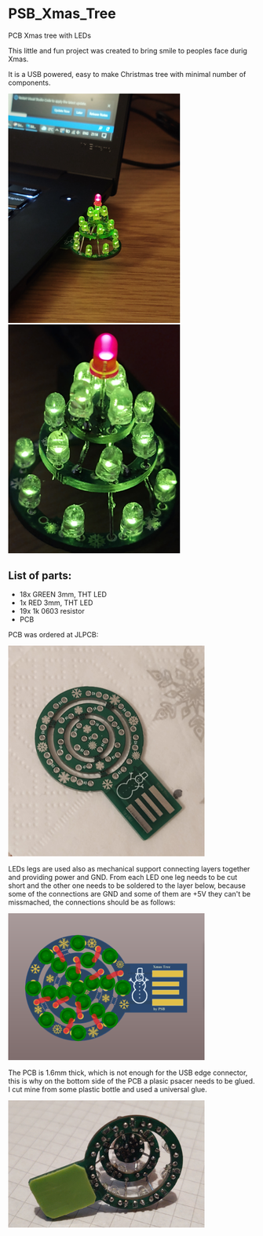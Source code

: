 # PSB_Xmas_Tree
PCB Xmas tree with LEDs

This little and fun project was created to bring smile to peoples face durig Xmas.

It is a USB powered, easy to make Christmas tree with minimal number of components.

<img src="doc/assets/IMG_20211211_211406840.jpg" width="350"/>
<img src="doc/assets/IMG_20211105_232312529.jpg" width="350"/>

## List of parts:
- 18x GREEN 3mm, THT LED
- 1x RED 3mm, THT LED
- 19x 1k 0603 resistor
- PCB

PCB was ordered at JLPCB:

<img src="doc/assets/IMG_20211105_203647495.jpg" width="400"/>

LEDs legs are used also as mechanical support connecting layers together and providing power and GND. From each LED one leg needs to be cut short and the other one needs to be soldered to the layer below, because some of the connections are GND and some of them are +5V they can't be missmached, the connections should be as follows:

<img src="doc/assets/3D_LED_Connections.png" width="400"/>

The PCB is 1.6mm thick, which is not enough for the USB edge connector, this is why on the bottom side of the PCB a plasic psacer needs to be glued. I cut mine from some plastic bottle and used a universal glue.

<img src="doc/assets/IMG_20211211_210656608.jpg" width="400"/>
